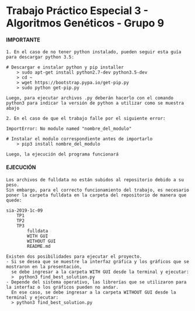 # Trabajo Práctico Especial 3 - Algoritmos Genéticos - Grupo 9 #

#### IMPORTANTE ####

    1. En el caso de no tener python instalado, pueden seguir esta guía para descargar python 3.5:

    # Descargar e instalar python y pip installer
        > sudo apt-get install python2.7-dev python3.5-dev
        > cd ~
        > wget https://bootstrap.pypa.io/get-pip.py
        > sudo python get-pip.py

    Luego, para ejecutar archivos .py deberán hacerlo con el comando python3 para indicar la versión de python a utilizar como se muestra abajo

    2. En el caso de que el trabajo falle por el siguiente error:
    
    ImportError: No module named "nombre_del_modulo"

    # Instalar el modulo correspondiente antes de importarlo
        > pip3 install nombre_del_modulo

    Luego, la ejecución del programa funcionará

#### EJECUCIÓN ####

    Los archivos de fulldata no están subidos al repositorio debido a su peso.
    Sin embargo, para el correcto funcionamiento del trabajo, es necesario poner la carpeta fulldata en la carpeta del repositorio de manera que quede:

    sia-2019-1c-09
        TP1
        TP2
        TP3
            fulldata
            WITH GUI
            WITHOUT GUI
            README.md

    Existen dos posibilidades para ejecutar el proyecto. 
    - Si se desea que se muestre la interfaz gráfica y los gráficos que se mostraron en la presentación,
      se debe ingresar a la carpeta WITH GUI desde la terminal y ejecutar:
      >  python3 find_best_solution.py
    - Depende del sistema operativo, las librerías que se utilizaron para la interfaz o los gráficos pueden no andar.
      En ese caso, se debe ingresar a la carpeta WITHOUT GUI desde la terminal y ejecutar:
      > python3 find_best_solution.py

